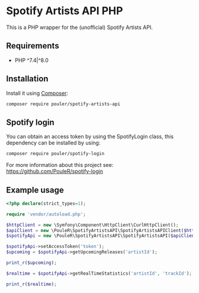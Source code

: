 # Spotify Artists API PHP

This is a PHP wrapper for the (unofficial) Spotify Artists API.

## Requirements
* PHP ^7.4|^8.0

## Installation
Install it using [Composer](https://getcomposer.org/):

```sh
composer require pouler/spotify-artists-api
```

## Spotify login
You can obtain an access token by using the SpotifyLogin class, this dependency can be installed by using:

```sh
composer require pouler/spotify-login
```

For more information about this project see: https://github.com/PouleR/spotify-login

## Example usage

```php
<?php declare(strict_types=1);

require 'vendor/autoload.php';

$httpClient = new \Symfony\Component\HttpClient\CurlHttpClient();
$apiClient = new \PouleR\SpotifyArtistsAPI\SpotifyArtistsAPIClient($httpClient);
$spotifyApi = new \PouleR\SpotifyArtistsAPI\SpotifyArtistsAPI($apiClient);

$spotifyApi->setAccessToken('token');
$upcoming = $spotifyApi->getUpcomingReleases('artistId');

print_r($upcoming);

$realtime = $spotifyApi->getRealTimeStatistics('artistId', 'trackId');

print_r($realtime);
```
